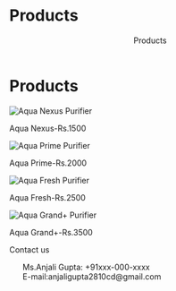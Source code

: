 # Products
<!DOCTYPE html>
<html>
 <head>
  <meta charset="UTF-8">
  <title>Products</title>
  <style>
  li {
  list-style:none;
  }
  
  header {
  background-color:#800000;
  color:#f5fffa;
  height:100px;
  width:100px:
  }
  
  h1 {
  font-size:35px;
  color:#800080;
  }
   
  footer {
  background-color:#008080;
  color:#fffafa;
  height:150px;
  width:880px;
  }
  
  .footer-logo {
  float:left;
  font-size:30 px;
  }
   
  .footer-list li {
  padding:10px 5px;
  float:right;
  } 
  </style>
 </head> 
 <body>
  <header>Products</header>
  <div class="main">
   <h1>Products</h1>
     <img src="Documents" alt="Aqua Nexus Purifier">
     <p>Aqua Nexus-Rs.1500</p>
     <img src="Documents" alt="Aqua Prime Purifier">
     <p>Aqua Prime-Rs.2000</p>
     <img src="Documents" alt="Aqua Fresh Purifier">
     <p>Aqua Fresh-Rs.2500</p>
     <img src="Documents" alt="Aqua Grand+ Purifier">
     <p>Aqua Grand+-Rs.3500</p>
   <footer> 
    <div class="footer-logo">Contact us</div>
    <div class="footer-list">
     <ul>  
      <li>Ms.Anjali Gupta: +91xxx-000-xxxx</li>
      <li>E-mail:anjaligupta2810cd@gmail.com</li></ul>
    </div>
   </footer>
</body>
</html>
